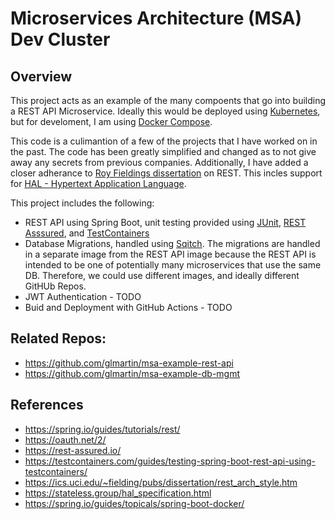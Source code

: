 # Microservices Architecture (MSA) Dev Cluster

## Overview

This project acts as an example of the many compoents that go into building a REST API Microservice. Ideally this
would be deployed using [Kubernetes](https://kubernetes.io/), but for develoment, I am using [Docker Compose](https://docs.docker.com/compose/).

This code is a culimantion of a few of the projects that I have worked on in the past. The code has been greatly simplified and changed as to not give away any secrets from previous companies. Additionally, I have added a closer adherance to [Roy Fieldings dissertation](https://ics.uci.edu/~fielding/pubs/dissertation/rest_arch_style.htm) on REST. This incles support for [HAL - Hypertext Application Language](https://stateless.group/hal_specification.html).

This project includes the following:

* REST API using Spring Boot, unit testing provided using [JUnit](https://junit.org/junit5/), [REST Asssured](https://rest-assured.io/), and [TestContainers](https://testcontainers.com)
* Database Migrations, handled using [Sqitch](https://sqitch.org/). The migrations are handled in a separate image from the 
REST API image because the REST API is intended to be one of potentially many microservices that use the same DB. Therefore, we could use different images, and ideally different GitHUb Repos.
* JWT Authentication - TODO
* Buid and Deployment with GitHub Actions - TODO

## Related Repos:

* https://github.com/glmartin/msa-example-rest-api
* https://github.com/glmartin/msa-example-db-mgmt


## References

* https://spring.io/guides/tutorials/rest/
* https://oauth.net/2/
* https://rest-assured.io/
* https://testcontainers.com/guides/testing-spring-boot-rest-api-using-testcontainers/
* https://ics.uci.edu/~fielding/pubs/dissertation/rest_arch_style.htm
* https://stateless.group/hal_specification.html
* https://spring.io/guides/topicals/spring-boot-docker/